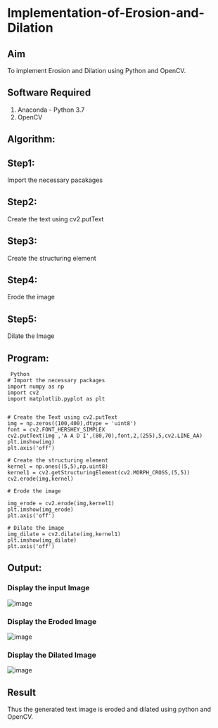# Implementation-of-Erosion-and-Dilation
## Aim
To implement Erosion and Dilation using Python and OpenCV.
## Software Required
1. Anaconda - Python 3.7
2. OpenCV
## Algorithm:
## Step1:
Import the necessary pacakages

## Step2:
Create the text using cv2.putText

## Step3:
Create the structuring element

## Step4:
Erode the image

## Step5:
Dilate the Image
 
## Program:

```
 Python
# Import the necessary packages
import numpy as np
import cv2
import matplotlib.pyplot as plt


# Create the Text using cv2.putText
img = np.zeros((100,400),dtype = 'uint8')
font = cv2.FONT_HERSHEY_SIMPLEX
cv2.putText(img ,'A A D I',(80,70),font,2,(255),5,cv2.LINE_AA)
plt.imshow(img)
plt.axis('off')

# Create the structuring element
kernel = np.ones((5,5),np.uint8)
kernel1 = cv2.getStructuringElement(cv2.MORPH_CROSS,(5,5))
cv2.erode(img,kernel)

# Erode the image

img_erode = cv2.erode(img,kernel1)
plt.imshow(img_erode)
plt.axis('off')

# Dilate the image
img_dilate = cv2.dilate(img,kernel1)
plt.imshow(img_dilate)
plt.axis('off')

```
## Output:

### Display the input Image
![image](https://github.com/YendluriChandana/erosion--dilation/assets/139842204/551b2c7d-70aa-4f1b-b02c-9b9dfb7f9c3f)


### Display the Eroded Image
![image](https://github.com/YendluriChandana/erosion--dilation/assets/139842204/ebb57822-ef17-4234-8f68-674c68a70da0)


### Display the Dilated Image
![image](https://github.com/YendluriChandana/erosion--dilation/assets/139842204/0d0cb5fa-9914-4583-88bc-e10739bb2962)


## Result
Thus the generated text image is eroded and dilated using python and OpenCV.
